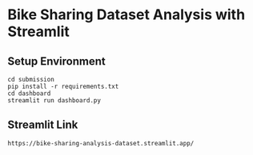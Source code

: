 # Bike Sharing Dataset Analysis with Streamlit


## Setup Environment
```
cd submission
pip install -r requirements.txt
cd dashboard
streamlit run dashboard.py
```

## Streamlit Link
```
https://bike-sharing-analysis-dataset.streamlit.app/ 
```